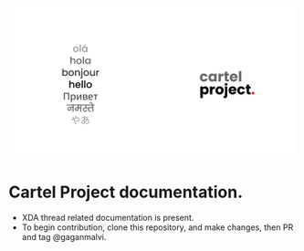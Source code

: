 ![Cartel Project](MacBook%20-%202.png)

**Cartel Project documentation.**
=================================

- XDA thread related documentation is present.
- To begin contribution, clone this repository, and make changes, then PR and tag @gaganmalvi.

